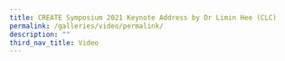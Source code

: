 ```yaml
---
title: CREATE Symposium 2021 Keynote Address by Dr Limin Hee (CLC)
permalink: /galleries/video/permalink/
description: ""
third_nav_title: Video
---
```

